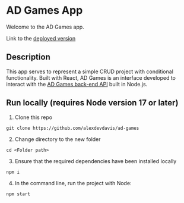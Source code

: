# AD Games App

Welcome to the AD Games app. 

Link to the [deployed version](https://sensational-youtiao-ad9d0b.netlify.app/)

## Description

This app serves to represent a simple CRUD project with conditional functionality. Built with React, AD Games is an interface developed to interact with the [AD Games back-end API](https://github.com/alexdevdavis/ad-games) built in Node.js.

## Run locally (requires Node version 17 or later)

1. Clone this repo

```
git clone https://github.com/alexdevdavis/ad-games
```
2. Change directory to the new folder
```
cd <Folder path>
```
3. Ensure that the required dependencies have been installed locally
```
npm i
```
4. In the command line, run the project with Node:
```
npm start
```
